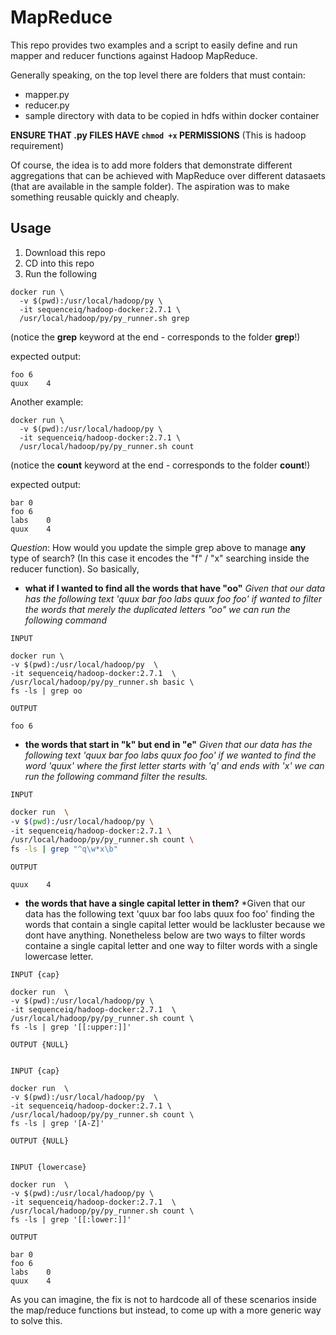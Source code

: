 # MapReduce

This repo provides two examples and a script to easily define and run mapper and reducer functions against Hadoop MapReduce.

Generally speaking, on the top level there are folders that must contain:

* mapper.py
* reducer.py
* sample directory with data to be copied in hdfs within docker container

__ENSURE THAT .py FILES HAVE `chmod +x` PERMISSIONS__
(This is hadoop requirement)

Of course, the idea is to add more folders that demonstrate different aggregations that can be achieved with MapReduce over different datasaets (that are available in the sample folder). The aspiration was to make something reusable quickly and cheaply.

## Usage

1. Download this repo
2. CD into this repo
3. Run the following

```
docker run \
  -v $(pwd):/usr/local/hadoop/py \
  -it sequenceiq/hadoop-docker:2.7.1 \
  /usr/local/hadoop/py/py_runner.sh grep
```
(notice the **grep** keyword at the end - corresponds to the folder **grep**!)

expected output:

```
foo	6
quux	4
```


Another example:

```
docker run \
  -v $(pwd):/usr/local/hadoop/py \
  -it sequenceiq/hadoop-docker:2.7.1 \
  /usr/local/hadoop/py/py_runner.sh count
```
(notice the **count** keyword at the end  - corresponds to the folder **count**!)

expected output:

```
bar	0
foo	6
labs	0
quux	4
```






*Question*: How would you update the simple grep above to manage __any__ type of search? (In this case it encodes the "f" / "x" searching inside the reducer function). So basically, 

- **what if I wanted to find all the words that have "oo"** 
*Given that our data has the following text 'quux bar foo labs quux foo foo' if wanted to filter the words that merely the duplicated letters "oo" we can run the following command*

`INPUT`
```
docker run \
-v $(pwd):/usr/local/hadoop/py  \
-it sequenceiq/hadoop-docker:2.7.1  \
/usr/local/hadoop/py/py_runner.sh basic \
fs -ls | grep oo 
```
`OUTPUT`
```
foo	6
```


- **the words that start in "k" but end in "e"** 
*Given that our data has the following text 'quux bar foo labs quux foo foo' if we wanted to find the word 'quux' where the first letter starts with 'q' and ends with 'x' we can run the following command filter the results.* 

`INPUT`
```bash
docker run  \
-v $(pwd):/usr/local/hadoop/py \
-it sequenceiq/hadoop-docker:2.7.1 \
/usr/local/hadoop/py/py_runner.sh count \
fs -ls | grep "^q\w*x\b"
```
`OUTPUT` 
~~~
quux	4
~~~


- **the words that have a single capital letter in them?** 
*Given that our data has the following text 'quux bar foo labs quux foo foo' finding the words that contain a single capital letter would be lackluster because we dont have anything. Nonetheless below are two ways to filter words containe a single capital letter and one way to filter words with a single lowercase letter. 

`INPUT {cap}`
```
docker run  \
-v $(pwd):/usr/local/hadoop/py \
-it sequenceiq/hadoop-docker:2.7.1  \
/usr/local/hadoop/py/py_runner.sh count \
fs -ls | grep '[[:upper:]]'
```
`OUTPUT {NULL}` 
~~~

~~~


`INPUT {cap}`
```
docker run  \
-v $(pwd):/usr/local/hadoop/py  \
-it sequenceiq/hadoop-docker:2.7.1 \
/usr/local/hadoop/py/py_runner.sh count \
fs -ls | grep '[A-Z]'
```
`OUTPUT {NULL}` 
~~~

~~~

`INPUT {lowercase}`
```
docker run  \
-v $(pwd):/usr/local/hadoop/py \
-it sequenceiq/hadoop-docker:2.7.1  \
/usr/local/hadoop/py/py_runner.sh count \
fs -ls | grep '[[:lower:]]'
```
`OUTPUT` 
~~~
bar	0
foo	6
labs	0
quux	4
~~~

As you can imagine, the fix is not to hardcode all of these scenarios inside the map/reduce functions but instead, to come up with a more generic way to solve this.




























